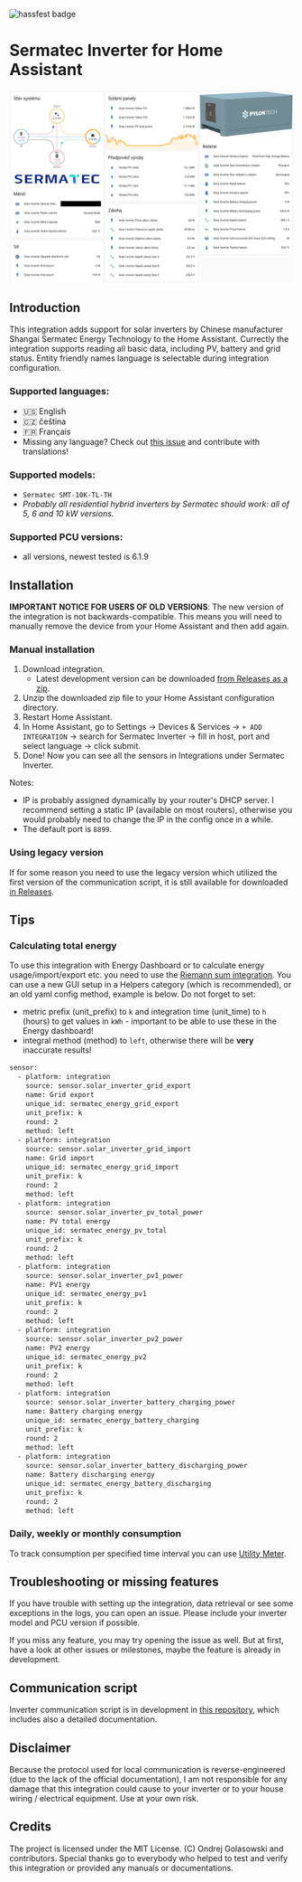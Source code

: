 ![hassfest badge](https://github.com/andreondra/homeassistant-sermatec-inverter/actions/workflows/hassfest.yaml/badge.svg)

# Sermatec Inverter for Home Assistant

![Home Assistant screenshot](assets/hass_screenshot.png)

## Introduction
This integration adds support for solar inverters by Chinese manufacturer Shangai Sermatec Energy Technology to the Home Assistant. Currectly the integration supports reading all basic data, including PV, battery and grid status. Entity friendly names language is selectable during integration configuration.

### Supported languages:
- 🇺🇸 English
- 🇨🇿 čeština
- 🇫🇷 Français
- Missing any language? Check out [this issue](https://github.com/sermatec-opensource/sermatec-inverter/issues/62) and contribute with translations!

### Supported models:
- `Sermatec SMT-10K-TL-TH`
- *Probably all residential hybrid inverters by Sermatec should work: all of 5, 6 and 10 kW versions.*

### Supported PCU versions:
- all versions, newest tested is 6.1.9

## Installation
**IMPORTANT NOTICE FOR USERS OF OLD VERSIONS**: The new version of the integration is not backwards-compatible. This means you will need to manually remove the device from your Home Assistant and then add again.

### Manual installation
1. Download integration.
    - Latest development version can be downloaded [from Releases as a zip](https://github.com/sermatec-opensource/homeassistant-sermatec-inverter/releases/download/latest/sermatec_inverter.zip).
2. Unzip the downloaded zip file to your Home Assistant configuration directory.
3. Restart Home Assistant.
4. In Home Assistant, go to Settings -> Devices & Services -> `+ ADD INTEGRATION` -> search for Sermatec Inverter -> fill in host, port and select language -> click submit.
5. Done! Now you can see all the sensors in Integrations under Sermatec Inverter.

Notes:
- IP is probably assigned dynamically by your router's DHCP server. I recommend setting a static IP (available on most routers), otherwise you would probably need to change the IP in the config once in a while.
- The default port is `8899`.

### Using legacy version
If for some reason you need to use the legacy version which utilized the first version of the communication script, it is still available for downloaded [in Releases](https://github.com/sermatec-opensource/homeassistant-sermatec-inverter/releases/tag/v1.0.1).

## Tips
### Calculating total energy
To use this integration with Energy Dashboard or to calculate energy usage/import/export etc. you need to use the [Riemann sum integration](https://www.home-assistant.io/integrations/integration/). You can use a new GUI setup in a Helpers category (which is recommended), or an old yaml config method, example is below. Do not forget to set:
- metric prefix (unit_prefix) to `k` and integration time (unit_time) to `h` (hours) to get values in `kWh` - important to be able to use these in the Energy dashboard!
- integral method (method) to `left`, otherwise there will be **very** inaccurate results!

```
sensor:
  - platform: integration
    source: sensor.solar_inverter_grid_export
    name: Grid export
    unique_id: sermatec_energy_grid_export
    unit_prefix: k
    round: 2
    method: left
  - platform: integration
    source: sensor.solar_inverter_grid_import
    name: Grid import
    unique_id: sermatec_energy_grid_import
    unit_prefix: k
    round: 2
    method: left
  - platform: integration
    source: sensor.solar_inverter_pv_total_power
    name: PV total energy
    unique_id: sermatec_energy_pv_total
    unit_prefix: k
    round: 2
    method: left
  - platform: integration
    source: sensor.solar_inverter_pv1_power
    name: PV1 energy
    unique_id: sermatec_energy_pv1
    unit_prefix: k
    round: 2
    method: left
  - platform: integration
    source: sensor.solar_inverter_pv2_power
    name: PV2 energy
    unique_id: sermatec_energy_pv2
    unit_prefix: k
    round: 2
    method: left
  - platform: integration
    source: sensor.solar_inverter_battery_charging_power
    name: Battery charging energy
    unique_id: sermatec_energy_battery_charging
    unit_prefix: k
    round: 2
    method: left
  - platform: integration
    source: sensor.solar_inverter_battery_discharging_power
    name: Battery discharging energy
    unique_id: sermatec_energy_battery_discharging
    unit_prefix: k
    round: 2
    method: left
``` 

### Daily, weekly or monthly consumption
To track consumption per specified time interval you can use [Utility Meter](https://www.home-assistant.io/integrations/utility_meter/).

## Troubleshooting or missing features
If you have trouble with setting up the integration, data retrieval or see some exceptions in the logs, you can open an issue. Please include your inverter model and PCU version if possible.

If you miss any feature, you may try opening the issue as well. But at first, have a look at other issues or milestones, maybe the feature is already in development.

## Communication script
Inverter communication script is in development in [this repository](https://github.com/andreondra/sermatec-inverter), which includes also a detailed documentation.

## Disclaimer
Because the protocol used for local communication is reverse-engineered (due to the lack of the official documentation), I am not responsible for any damage that this integration could cause to your inverter or to your house wiring / electrical equipment. Use at your own risk.

## Credits
The project is licensed under the MIT License. (C) Ondrej Golasowski and contributors. Special thanks go to everybody who helped to test and verify this integration or provided any manuals or documentations.